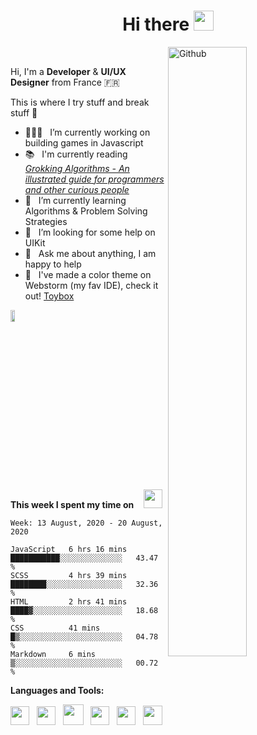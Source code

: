 <h1 align="center">Hi there <img src="https://github.com/blackcater/blackcater/raw/master/images/Hi.gif" height="32" /></h1>

<!-- Any image aligned to the right. Beware the width -->
<img width="50%" align="right" alt="Github" src="https://static.dribbble.com/users/2187949/screenshots/13965738/media/a7264b30e5da7df844f9ff61e68e7a1d.jpg"/>

<br/>

Hi, I'm a **Developer** & **UI/UX Designer** from France 🇫🇷 

This is where I try stuff and break stuff :rofl:




- 👨🏽‍💻 &nbsp; I’m currently working on building games in Javascript
- 📚 &nbsp; I'm currently reading [*Grokking Algorithms - An illustrated guide for programmers and other curious people*](https://www.amazon.com/Grokking-Algorithms-illustrated-programmers-curious/dp/1617292230)
- 🌱 &nbsp; I’m currently learning Algorithms & Problem Solving Strategies
- 🤔 &nbsp; I’m looking for some help on UIKit
- 💬 &nbsp; Ask me about anything, I am happy to help
- 🎨 &nbsp; I've made a color theme on Webstorm (my fav IDE), check it out! [Toybox](https://github.com/JamesHarrys/Toybox)



<a href="https://www.linkedin.com/in/jean-marc-bissick-945b3a153/">
  <img src="https://www.cbronline.com/wp-content/uploads/2016/06/linkedin.jpg" height="7%" ; width="12%" ;></img></a>

<!-- <img src="https://media.giphy.com/media/VgCDAzcKvsR6OM0uWg/giphy.gif" width="50"> -->

**This week I spent my time on** &nbsp;&nbsp; <img src="https://i.imgur.com/SGcBeE9.gif" width="30">

<!--START_SECTION:waka-->
```text
Week: 13 August, 2020 - 20 August, 2020

JavaScript   6 hrs 16 mins   ███████████░░░░░░░░░░░░░░   43.47 % 
SCSS         4 hrs 39 mins   ████████░░░░░░░░░░░░░░░░░   32.36 % 
HTML         2 hrs 41 mins   ████▓░░░░░░░░░░░░░░░░░░░░   18.68 % 
CSS          41 mins         █▒░░░░░░░░░░░░░░░░░░░░░░░   04.78 % 
Markdown     6 mins          ▒░░░░░░░░░░░░░░░░░░░░░░░░   00.72 % 
```
<!--END_SECTION:waka-->


**Languages and Tools:**

<!-- <a href="#" alt="reactjs"><code><img height="20" src="https://svgshare.com/i/NWx.svg"></code></a> -->

<!--
<a href="#" alt="javascript"><code><img height="30" src="https://github.com/blackcater/blackcater/raw/master/images/logo-javascript.svg"></code></a>
<a href="#" alt="typescript"><code><img height="30" src="https://github.com/blackcater/blackcater/raw/master/images/logo-typescript.svg"></code></a>
<a href="#" alt="nodejs"><code><img height="30" src="https://github.com/blackcater/blackcater/raw/master/images/logo-nodejs.svg"></code></a>
<a href="#" alt="deno"><code><img height="30" src="https://github.com/blackcater/blackcater/raw/master/images/logo-deno.svg"></code></a>
<a href="#" alt="swift"><code><img height="30" src="https://svgshare.com/i/NWS.svg"></code></a>
-->

<a href="#" alt="javascript"><img height="30" src="https://github.com/blackcater/blackcater/raw/master/images/logo-javascript.svg"></a>&nbsp;&nbsp;
<a href="#" alt="typescript"><img height="30" src="https://github.com/blackcater/blackcater/raw/master/images/logo-typescript.svg"></a>&nbsp;&nbsp;
<a href="#" alt="nodejs"><img height="33" src="https://github.com/blackcater/blackcater/raw/master/images/logo-nodejs.svg"></a>&nbsp;&nbsp;
<a href="#" alt="deno"><img height="30" src="https://github.com/blackcater/blackcater/raw/master/images/logo-deno.svg"></a>&nbsp;&nbsp;
<a href="#" alt="swift"><img height="30" src="https://svgshare.com/i/NWS.svg"></a>&nbsp;&nbsp;
<a href="#" alt="clang"><img height="31" src="https://svgshare.com/i/Ntk.svg"></a>&nbsp;&nbsp;

